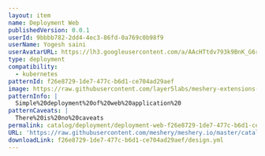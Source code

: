 ```yaml
---
layout: item
name: Deployment Web
publishedVersion: 0.0.1
userId: 9bbbb782-2dd4-4ec3-86fd-0a769c0b98f9
userName: Yogesh saini
userAvatarURL: https://lh3.googleusercontent.com/a/AAcHTtdv793k9BnK_G6ryNpm4m2meNvSqFBW16N8tqhGkes=s96-c
type: deployment
compatibility:
  - kubernetes
patternId: f26e8729-1de7-477c-b6d1-ce704ad29aef
image: https://raw.githubusercontent.com/layer5labs/meshery-extensions-packages/master/action-assets/design-assets/f26e8729-1de7-477c-b6d1-ce704ad29aef-light.png,https://raw.githubusercontent.com/layer5labs/meshery-extensions-packages/master/action-assets/design-assets/f26e8729-1de7-477c-b6d1-ce704ad29aef-dark.png
patternInfo: |
  Simple%20deployment%20of%20web%20application%20
patternCaveats: |
  There%20is%20no%20caveats
permalink: catalog/deployment/deployment-web-f26e8729-1de7-477c-b6d1-ce704ad29aef.html
URL: 'https://raw.githubusercontent.com/meshery/meshery.io/master/catalog/f26e8729-1de7-477c-b6d1-ce704ad29aef/0.0.1/design.yml'
downloadLink: f26e8729-1de7-477c-b6d1-ce704ad29aef/design.yml
---
```

